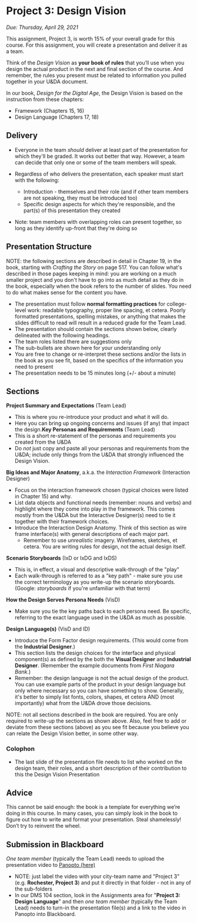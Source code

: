 # Project 3: Design Vision

*Due: Thursday, April 29, 2021*

This assignment, Project 3, is worth 15% of your overall grade for this course. For this assignment, you will create a presentation and deliver it as a team.

Think of the *Design Vision* as **your book of rules** that you’ll use when you design the actual product in the next and final section of the course. And remember, the rules you present must be related to information you pulled together in your U&DA document.

In our book, *Design for the Digital Age*, the Design Vision is based on the instruction from these chapters:

- Framework (Chapters 15, 16)
- Design Language (Chapters 17, 18)

## Delivery

- Everyone in the team *should* deliver at least part of the presentation for which they'll be graded.  It works out better that way.  However, a team can decide that only one or some of the team members will speak.
- Regardless of who delivers the presentation, each speaker must start with the following:
  - Introduction - themselves and their role (and if other team members are not speaking, they must be introduced too)
  - Specific design aspects for which they're responsible, and the part(s) of this presentation they created 

- Note: team members with overlapping roles can present together, so long as they identify up-front that they're doing so

## Presentation Structure

NOTE: the following sections are described in detail in Chapter 19, in the book, starting with *Crafting the Story* on page 517. You can follow what's described in those pages keeping in mind: you are working on a much smaller project and you don't have to go into as much detail as they do in the book, especially when the book refers to the number of slides. You need to do what makes sense for the content you have.

-  The presentation must follow **normal formatting practices** for college-level work: readable typography, proper line spacing, et cetera. Poorly formatted presentations, spelling mistakes, or anything that makes the slides difficult to read will result in a reduced grade for the Team Lead.
-  The presentation should contain the sections shown below, clearly delineated with the following headings.
  - The team roles listed there are suggestions only
  - The sub-bullets are shown here for your understanding only
  - You are free to change or re-interpret these sections and/or the lists in the book as you see fit, based on the specifics of the information you need to present
-  The presentation needs to be 15 minutes long (+/- about a minute)

## Sections

**Project Summary and Expectations** (Team Lead)
  - This is where you re-introduce your product and what it will do.
  - Here you can bring up ongoing concerns and issues (if any) that impact the design.**Key Personas and Requirements** (Team Lead)
  - This is a short re-statement of the personas and requirements you created from the U&DA
  - Do *not* just copy and paste all your personas and requirements from the U&DA; include only things from the U&DA that strongly influenced the Design Vision.

**Big Ideas and Major Anatomy**, a.k.a. the *Interaction Framework* (Interaction Designer)
  - Focus on the interaction framework chosen (typical choices were listed in Chapter 15) and why.
  - List data objects and functional needs (remember: nouns and verbs) and highlight where they come into play in the framework. This comes mostly from the U&DA but the Interactive Designer(s) need to tie it together with their framework choices.
  - Introduce the Interaction Design Anatomy. Think of this section as wire frame interface(s) with general descriptions of each major part.
    - Remember to use *unrealistic* imagery. Wireframes, sketches, et cetera. You are writing rules for design, not the actual design itself.

**Scenario Storyboards** (IxD or IxDG and IxDS)
  - This is, in effect, a visual and descriptive walk-through of the "play"
  - Each walk-through is referred to as a "key path" - make sure you use the correct terminology as you write-up the scenario storyboards. (Google: *storyboards* if you're unfamiliar with that term)

**How the Design Serves Persona Needs** (VisD)
  - Make sure you tie the key paths back to each persona need. Be specific, referring to the exact language used in the U&DA as much as possible.

**Design Language(s)** (VisD and ID)
  - Introduce the Form Factor design requirements. (This would come from the **Industrial Designer**.)
  - This section lists the design choices for the interface and physical component(s) as defined by the both the **Visual Designer** and **Industrial Designer**. (Remember the example documents from *First Niagara Bank*.)
  - Remember: the design language is not the actual design of the product. You can use example parts of the product in your design language but only where necessary so you can have something to show. Generally, it's better to simply list fonts, colors, shapes, et cetera AND (most importantly) what from the U&DA drove those decisions.

NOTE: not all sections described in the book are required. You are only required to write-up the sections as shown above.  Also, feel free to add or deviate from these sections (above) as you see fit because you believe you can relate the Design Vision better, in some other way.

### Colophon

-  The last slide of the presentation file needs to list who worked on the design team, their roles, and a short description of their contribution to this the Design Vision Presentation

## Advice

This cannot be said enough: the book is a template for everything we’re doing in this course. In many cases, you can simply look in the book to figure out how to write and format your presentation. Steal shamelessly! Don’t try to reinvent the wheel.

## Submission in Blackboard

*One team member* (typically the Team Lead) needs to upload the presentation video to [Panopto (here)](https://rochester.hosted.panopto.com/Panopto/Pages/Sessions/List.aspx#folderID=%2249b042bd-82bb-4b9a-85f8-acec011bd1ff%22)

- NOTE: just label the video with your city-team name and "Project 3" (e.g. **Rochester, Project 3**) and put it directly in that folder - not in any of the sub-folders
- In our DMS 104 section, look in the Assignments area for "**Project 3: Design Language**" and then *one team member* (typically the Team Lead) needs to turn-in the presentation file(s) and a link to the video in Panopto into Blackboard. 
